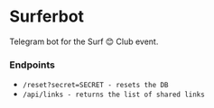 # Surferbot

Telegram bot for the Surf 😊 Club event.

### Endpoints

- `/reset?secret=SECRET - resets the DB`
- `/api/links - returns the list of shared links`
